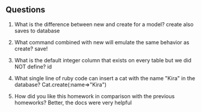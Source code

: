 ## Questions

1. What is the difference between new and create for a model?
create also saves to database

2. What command combined with new will emulate the same behavior as create?
save!

3. What is the default integer column that exists on every table but we did NOT define?
id

4. What single line of ruby code can insert a cat with the name "Kira" in the database?
Cat.create(:name=>"Kira")

5. How did you like this homework in comparison with the previous homeworks?
Better, the docs were very helpful
